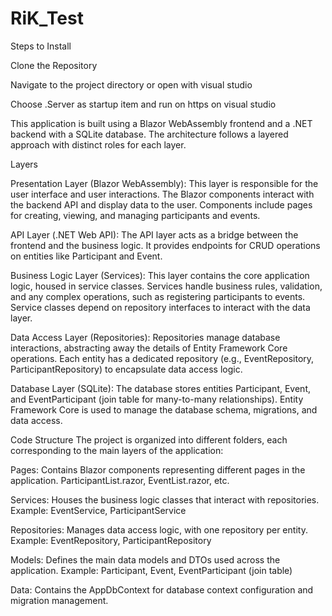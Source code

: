 # RiK_Test
Steps to Install

Clone the Repository

Navigate to the project directory or open with visual studio

Choose .Server as startup item and run on https on visual studio

This application is built using a Blazor WebAssembly frontend and a .NET backend with a SQLite database. The architecture follows a layered approach with distinct roles for each layer.

Layers

Presentation Layer (Blazor WebAssembly):
This layer is responsible for the user interface and user interactions.
The Blazor components interact with the backend API and display data to the user.
Components include pages for creating, viewing, and managing participants and events.

API Layer (.NET Web API):
The API layer acts as a bridge between the frontend and the business logic.
It provides endpoints for CRUD operations on entities like Participant and Event.

Business Logic Layer (Services):
This layer contains the core application logic, housed in service classes.
Services handle business rules, validation, and any complex operations, such as registering participants to events.
Service classes depend on repository interfaces to interact with the data layer.

Data Access Layer (Repositories):
Repositories manage database interactions, abstracting away the details of Entity Framework Core operations.
Each entity has a dedicated repository (e.g., EventRepository, ParticipantRepository) to encapsulate data access logic.

Database Layer (SQLite):
The database stores entities Participant, Event, and EventParticipant (join table for many-to-many relationships).
Entity Framework Core is used to manage the database schema, migrations, and data access.

Code Structure
The project is organized into different folders, each corresponding to the main layers of the application:

Pages: Contains Blazor components representing different pages in the application.
ParticipantList.razor, EventList.razor, etc.

Services: Houses the business logic classes that interact with repositories.
Example: EventService, ParticipantService

Repositories: Manages data access logic, with one repository per entity.
Example: EventRepository, ParticipantRepository

Models: Defines the main data models and DTOs used across the application.
Example: Participant, Event, EventParticipant (join table)

Data: Contains the AppDbContext for database context configuration and migration management.
